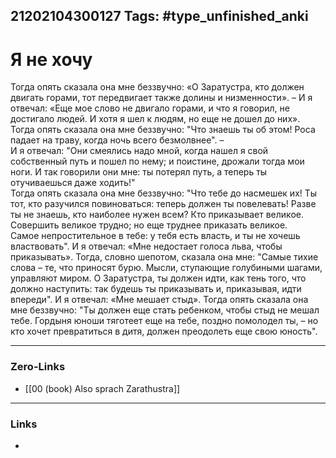 21202104300127
Tags: #type_unfinished_anki
---
# Я не хочу

Тогда опять сказала она мне беззвучно: «О Заратустра, кто должен двигать горами, тот передвигает также долины и низменности». – И я отвечал: «Еще мое слово не двигало горами, и что я говорил, не достигало людей. И хотя я шел к людям, но еще не дошел до них». Тогда опять сказала она мне беззвучно: "Что знаешь ты об этом! Роса падает на траву, когда ночь всего безмолвнее". – <br>И я отвечал: "Они смеялись надо мной, когда нашел я свой собственный путь и пошел по нему; и поистине, дрожали тогда мои ноги. И так говорили они мне: ты потерял путь, а теперь ты отучиваешься даже ходить!" <br>Тогда опять сказала она мне беззвучно: "Что тебе до насмешек их! Ты тот, кто разучился повиноваться: теперь должен ты повелевать! Разве ты не знаешь, кто наиболее нужен всем? Кто приказывает великое. <br>Совершить великое трудно; но еще труднее приказать великое. <br>Самое непростительное в тебе: у тебя есть власть, и ты не хочешь властвовать". И я отвечал: «Мне недостает голоса льва, чтобы приказывать». Тогда, словно шепотом, сказала она мне: "Самые тихие слова – те, что приносят бурю. Мысли, ступающие голубиными шагами, управляют миром. О Заратустра, ты должен идти, как тень того, что должно наступить: так будешь ты приказывать и, приказывая, идти впереди". И я отвечал: «Мне мешает стыд». Тогда опять сказала она мне беззвучно: "Ты должен еще стать ребенком, чтобы стыд не мешал тебе. Гордыня юноши тяготеет еще на тебе, поздно помолодел ты, – но кто хочет превратиться в дитя, должен преодолеть еще свою юность".

---
### Zero-Links
- [[00 (book) Also sprach Zarathustra]]
---
### Links
-